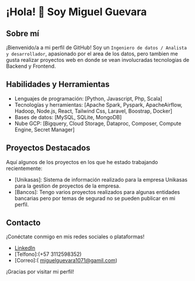 # ¡Hola! 👋 Soy Miguel Guevara

## Sobre mí
¡Bienvenido/a a mi perfil de GitHub! Soy un `Ingeniero de datos / Analista y desarrollador`, apasionado por el area de los datos, pero tambien me gusta realizar proyectos web en donde se vean involucradas tecnologias de Backend y Frontend.

## Habilidades y Herramientas
- Lenguajes de programación: [Python, Javascript, Php, Scala]
- Tecnologías y herramientas: [Apache Spark, Pyspark, ApacheAirflow, Hadoop, Node.js, React, Tailwind Css, Laravel, Boostrap, Docker]
- Bases de datos: [MySQL, SQLite, MongoDB]
- Nube GCP: [Bigquery, Cloud Storage, Dataproc, Composer, Compute Engine, Secret Manager]

## Proyectos Destacados
Aquí algunos de los proyectos en los que he estado trabajando recientemente:

- [Unikasas]: Sistema de información realizado para la empresa Unikasas para la gestion de proyectos de la empresa.
- [Bancos]: Tengo varios proyectos realizados para algunas entidades bancarias pero por temas de segurad no se pueden publicar en mi perfil.

## Contacto
¡Conéctate conmigo en mis redes sociales o plataformas!
- [LinkedIn](https://www.linkedin.com/in/miguel-angel-guevara-dev)
- [Telfono]:(+57 3112598352)
- [Correo]:( miguelguevara1071@gamil.com)

¡Gracias por visitar mi perfil!

<!--
**MiguelGuevara1071/MiguelGuevara1071** is a ✨ _special_ ✨ repository because its `README.md` (this file) appears on your GitHub profile.

Here are some ideas to get you started:

- 🔭 I’m currently working on ...
- 🌱 I’m currently learning ...
- 👯 I’m looking to collaborate on ...
- 🤔 I’m looking for help with ...
- 💬 Ask me about ...
- 📫 How to reach me: ...
- 😄 Pronouns: ...
- ⚡ Fun fact: ...
-->
